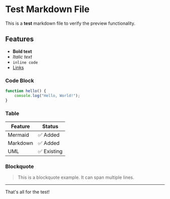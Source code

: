 # Test Markdown File

This is a **test** markdown file to verify the preview functionality.

## Features

- **Bold text**
- *Italic text*
- `inline code`
- [Links](https://example.com)

### Code Block

```javascript
function hello() {
    console.log("Hello, World!");
}
```

### Table

| Feature | Status |
|---------|--------|
| Mermaid | ✅ Added |
| Markdown | ✅ Added |
| UML | ✅ Existing |

### Blockquote

> This is a blockquote example.
> It can span multiple lines.

---

That's all for the test! 